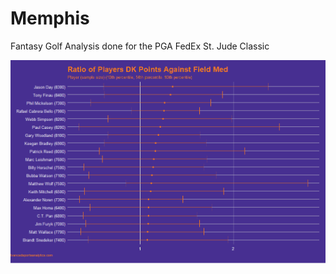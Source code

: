 # Memphis

Fantasy Golf Analysis done for the PGA FedEx St. Jude Classic

![Example Plot](https://github.com/jpelkofer/Memphis/blob/master/example%20plot.png)
